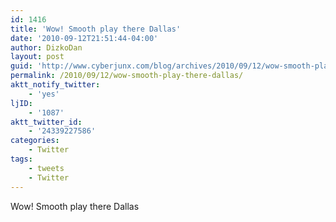 ```yaml
---
id: 1416
title: 'Wow! Smooth play there Dallas'
date: '2010-09-12T21:51:44-04:00'
author: DizkoDan
layout: post
guid: 'http://www.cyberjunx.com/blog/archives/2010/09/12/wow-smooth-play-there-dallas/'
permalink: /2010/09/12/wow-smooth-play-there-dallas/
aktt_notify_twitter:
    - 'yes'
ljID:
    - '1087'
aktt_twitter_id:
    - '24339227586'
categories:
    - Twitter
tags:
    - tweets
    - Twitter
---
```


Wow! Smooth play there Dallas